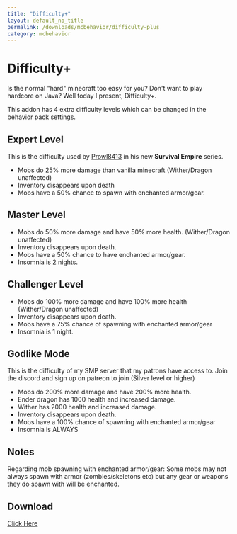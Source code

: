 ```yaml
---
title: "Difficulty+"
layout: default_no_title
permalink: /downloads/mcbehavior/difficulty-plus
category: mcbehavior
---
```

# Difficulty+

Is the normal "hard" minecraft too easy for you? Don't want to play hardcore on Java? Well today I present, Difficulty+.

This addon has 4 extra difficulty levels which can be changed in the behavior pack settings.

## Expert Level

This is the difficulty used by [Prowl8413](http://youtube.com/prowl8413) in his new **Survival Empire** series.
- Mobs do 25% more damage than vanilla minecraft (Wither/Dragon unaffected)
- Inventory disappears upon death
- Mobs have a 50% chance to spawn with enchanted armor/gear.

## Master Level

- Mobs do 50% more damage and have 50% more health. (Wither/Dragon unaffected)
- Inventory disappears upon death.
- Mobs have a 50% chance to have enchanted armor/gear.
- Insomnia is 2 nights.

## Challenger Level

- Mobs do 100% more damage and have 100% more health (Wither/Dragon unaffected)
- Inventory disappears upon death.
- Mobs have a 75% chance of spawning with enchanted armor/gear
- Insomnia is 1 night.

## Godlike Mode

This is the difficulty of my SMP server that my patrons have access to. Join the discord and sign up on patreon to join (Silver level or higher)
- Mobs do 200% more damage and have 200% more health.
- Ender dragon has 1000 health and increased damage.
- Wither has 2000 health and increased damage.
- Inventory disappears upon death.
- Mobs have a 100% chance of spawning with enchanted armor/gear
- Insomnia is ALWAYS

## Notes

Regarding mob spawning with enchanted armor/gear: Some mobs may not always spawn with armor (zombies/skeletons etc) but any gear or weapons they do spawn with will be enchanted.

## Download

[Click Here](https://github.com/RaythCo-Creations/downloads/raw/main/behavior-packs/RC%20Difficulty%2B.mcpack)
